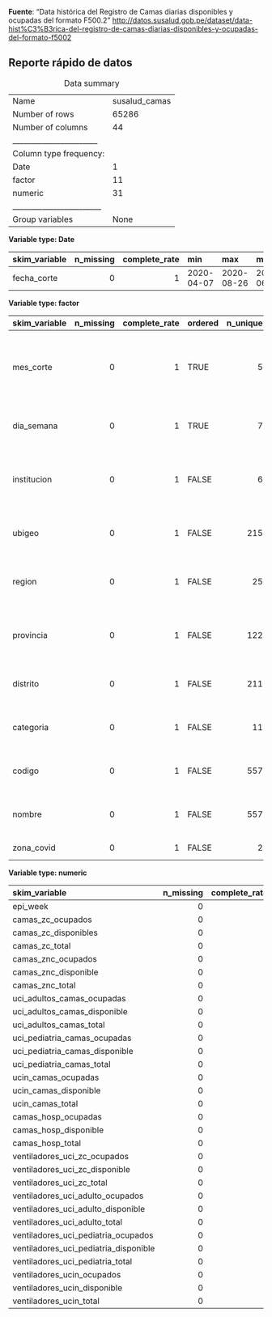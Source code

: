 **Fuente**: “Data histórica del Registro de Camas diarias disponibles y
ocupadas del formato F500.2”
<a href="http://datos.susalud.gob.pe/dataset/data-hist%C3%B3rica-del-registro-de-camas-diarias-disponibles-y-ocupadas-del-formato-f5002" class="uri">http://datos.susalud.gob.pe/dataset/data-hist%C3%B3rica-del-registro-de-camas-diarias-disponibles-y-ocupadas-del-formato-f5002</a>

Reporte rápido de datos
-----------------------

<table>
<caption>Data summary</caption>
<tbody>
<tr class="odd">
<td style="text-align: left;">Name</td>
<td style="text-align: left;">susalud_camas</td>
</tr>
<tr class="even">
<td style="text-align: left;">Number of rows</td>
<td style="text-align: left;">65286</td>
</tr>
<tr class="odd">
<td style="text-align: left;">Number of columns</td>
<td style="text-align: left;">44</td>
</tr>
<tr class="even">
<td style="text-align: left;">_______________________</td>
<td style="text-align: left;"></td>
</tr>
<tr class="odd">
<td style="text-align: left;">Column type frequency:</td>
<td style="text-align: left;"></td>
</tr>
<tr class="even">
<td style="text-align: left;">Date</td>
<td style="text-align: left;">1</td>
</tr>
<tr class="odd">
<td style="text-align: left;">factor</td>
<td style="text-align: left;">11</td>
</tr>
<tr class="even">
<td style="text-align: left;">numeric</td>
<td style="text-align: left;">31</td>
</tr>
<tr class="odd">
<td style="text-align: left;">________________________</td>
<td style="text-align: left;"></td>
</tr>
<tr class="even">
<td style="text-align: left;">Group variables</td>
<td style="text-align: left;">None</td>
</tr>
</tbody>
</table>

**Variable type: Date**

<table>
<thead>
<tr class="header">
<th style="text-align: left;">skim_variable</th>
<th style="text-align: right;">n_missing</th>
<th style="text-align: right;">complete_rate</th>
<th style="text-align: left;">min</th>
<th style="text-align: left;">max</th>
<th style="text-align: left;">median</th>
<th style="text-align: right;">n_unique</th>
</tr>
</thead>
<tbody>
<tr class="odd">
<td style="text-align: left;">fecha_corte</td>
<td style="text-align: right;">0</td>
<td style="text-align: right;">1</td>
<td style="text-align: left;">2020-04-07</td>
<td style="text-align: left;">2020-08-26</td>
<td style="text-align: left;">2020-06-26</td>
<td style="text-align: right;">142</td>
</tr>
</tbody>
</table>

**Variable type: factor**

<table>
<thead>
<tr class="header">
<th style="text-align: left;">skim_variable</th>
<th style="text-align: right;">n_missing</th>
<th style="text-align: right;">complete_rate</th>
<th style="text-align: left;">ordered</th>
<th style="text-align: right;">n_unique</th>
<th style="text-align: left;">top_counts</th>
</tr>
</thead>
<tbody>
<tr class="odd">
<td style="text-align: left;">mes_corte</td>
<td style="text-align: right;">0</td>
<td style="text-align: right;">1</td>
<td style="text-align: left;">TRUE</td>
<td style="text-align: right;">5</td>
<td style="text-align: left;">jul: 16282, jun: 15374, may: 14387, ago: 14127</td>
</tr>
<tr class="even">
<td style="text-align: left;">dia_semana</td>
<td style="text-align: right;">0</td>
<td style="text-align: right;">1</td>
<td style="text-align: left;">TRUE</td>
<td style="text-align: right;">7</td>
<td style="text-align: left;">mié: 9584, mar: 9476, lun: 9367, dom: 9288</td>
</tr>
<tr class="odd">
<td style="text-align: left;">institucion</td>
<td style="text-align: right;">0</td>
<td style="text-align: right;">1</td>
<td style="text-align: left;">FALSE</td>
<td style="text-align: right;">6</td>
<td style="text-align: left;">Pri: 28621, Gob: 19125, EsS: 12276, MIN: 3697</td>
</tr>
<tr class="even">
<td style="text-align: left;">ubigeo</td>
<td style="text-align: right;">0</td>
<td style="text-align: right;">1</td>
<td style="text-align: left;">FALSE</td>
<td style="text-align: right;">215</td>
<td style="text-align: left;">130: 2038, 150: 1933, 150: 1619, 150: 1573</td>
</tr>
<tr class="odd">
<td style="text-align: left;">region</td>
<td style="text-align: right;">0</td>
<td style="text-align: right;">1</td>
<td style="text-align: left;">FALSE</td>
<td style="text-align: right;">25</td>
<td style="text-align: left;">LIM: 22489, LA : 5808, ARE: 3410, JUN: 3179</td>
</tr>
<tr class="even">
<td style="text-align: left;">provincia</td>
<td style="text-align: right;">0</td>
<td style="text-align: right;">1</td>
<td style="text-align: left;">FALSE</td>
<td style="text-align: right;">122</td>
<td style="text-align: left;">LIM: 20659, TRU: 3800, ARE: 2738, CUS: 1915</td>
</tr>
<tr class="odd">
<td style="text-align: left;">distrito</td>
<td style="text-align: right;">0</td>
<td style="text-align: right;">1</td>
<td style="text-align: left;">FALSE</td>
<td style="text-align: right;">211</td>
<td style="text-align: left;">TRU: 2038, LIM: 1933, MIR: 1619, SAN: 1573</td>
</tr>
<tr class="even">
<td style="text-align: left;">categoria</td>
<td style="text-align: right;">0</td>
<td style="text-align: right;">1</td>
<td style="text-align: left;">FALSE</td>
<td style="text-align: right;">11</td>
<td style="text-align: left;">II-: 26517, II-: 16192, II-: 10724, III: 4585</td>
</tr>
<tr class="odd">
<td style="text-align: left;">codigo</td>
<td style="text-align: right;">0</td>
<td style="text-align: right;">1</td>
<td style="text-align: left;">FALSE</td>
<td style="text-align: right;">557</td>
<td style="text-align: left;">000: 142, 000: 142, 000: 142, 000: 142</td>
</tr>
<tr class="even">
<td style="text-align: left;">nombre</td>
<td style="text-align: right;">0</td>
<td style="text-align: right;">1</td>
<td style="text-align: left;">FALSE</td>
<td style="text-align: right;">557</td>
<td style="text-align: left;">CLI: 278, CLU: 250, CHE: 142, CLI: 142</td>
</tr>
<tr class="odd">
<td style="text-align: left;">zona_covid</td>
<td style="text-align: right;">0</td>
<td style="text-align: right;">1</td>
<td style="text-align: left;">FALSE</td>
<td style="text-align: right;">2</td>
<td style="text-align: left;">Si: 41620, No: 23666</td>
</tr>
</tbody>
</table>

**Variable type: numeric**

<table>
<thead>
<tr class="header">
<th style="text-align: left;">skim_variable</th>
<th style="text-align: right;">n_missing</th>
<th style="text-align: right;">complete_rate</th>
<th style="text-align: right;">mean</th>
<th style="text-align: right;">sd</th>
<th style="text-align: right;">p0</th>
<th style="text-align: right;">p25</th>
<th style="text-align: right;">p50</th>
<th style="text-align: right;">p75</th>
<th style="text-align: right;">p100</th>
<th style="text-align: left;">hist</th>
</tr>
</thead>
<tbody>
<tr class="odd">
<td style="text-align: left;">epi_week</td>
<td style="text-align: right;">0</td>
<td style="text-align: right;">1</td>
<td style="text-align: right;">26.16</td>
<td style="text-align: right;">5.34</td>
<td style="text-align: right;">15</td>
<td style="text-align: right;">22</td>
<td style="text-align: right;">26</td>
<td style="text-align: right;">31</td>
<td style="text-align: right;">35</td>
<td style="text-align: left;">▅▇▇▇▇</td>
</tr>
<tr class="even">
<td style="text-align: left;">camas_zc_ocupados</td>
<td style="text-align: right;">0</td>
<td style="text-align: right;">1</td>
<td style="text-align: right;">2.26</td>
<td style="text-align: right;">8.06</td>
<td style="text-align: right;">0</td>
<td style="text-align: right;">0</td>
<td style="text-align: right;">0</td>
<td style="text-align: right;">0</td>
<td style="text-align: right;">135</td>
<td style="text-align: left;">▇▁▁▁▁</td>
</tr>
<tr class="odd">
<td style="text-align: left;">camas_zc_disponibles</td>
<td style="text-align: right;">0</td>
<td style="text-align: right;">1</td>
<td style="text-align: right;">0.33</td>
<td style="text-align: right;">1.11</td>
<td style="text-align: right;">0</td>
<td style="text-align: right;">0</td>
<td style="text-align: right;">0</td>
<td style="text-align: right;">0</td>
<td style="text-align: right;">45</td>
<td style="text-align: left;">▇▁▁▁▁</td>
</tr>
<tr class="even">
<td style="text-align: left;">camas_zc_total</td>
<td style="text-align: right;">0</td>
<td style="text-align: right;">1</td>
<td style="text-align: right;">2.59</td>
<td style="text-align: right;">8.27</td>
<td style="text-align: right;">0</td>
<td style="text-align: right;">0</td>
<td style="text-align: right;">0</td>
<td style="text-align: right;">2</td>
<td style="text-align: right;">135</td>
<td style="text-align: left;">▇▁▁▁▁</td>
</tr>
<tr class="odd">
<td style="text-align: left;">camas_znc_ocupados</td>
<td style="text-align: right;">0</td>
<td style="text-align: right;">1</td>
<td style="text-align: right;">20.01</td>
<td style="text-align: right;">70.83</td>
<td style="text-align: right;">0</td>
<td style="text-align: right;">0</td>
<td style="text-align: right;">0</td>
<td style="text-align: right;">12</td>
<td style="text-align: right;">1609</td>
<td style="text-align: left;">▇▁▁▁▁</td>
</tr>
<tr class="even">
<td style="text-align: left;">camas_znc_disponible</td>
<td style="text-align: right;">0</td>
<td style="text-align: right;">1</td>
<td style="text-align: right;">7.75</td>
<td style="text-align: right;">37.92</td>
<td style="text-align: right;">0</td>
<td style="text-align: right;">0</td>
<td style="text-align: right;">0</td>
<td style="text-align: right;">5</td>
<td style="text-align: right;">2419</td>
<td style="text-align: left;">▇▁▁▁▁</td>
</tr>
<tr class="odd">
<td style="text-align: left;">camas_znc_total</td>
<td style="text-align: right;">0</td>
<td style="text-align: right;">1</td>
<td style="text-align: right;">27.76</td>
<td style="text-align: right;">97.36</td>
<td style="text-align: right;">0</td>
<td style="text-align: right;">0</td>
<td style="text-align: right;">2</td>
<td style="text-align: right;">19</td>
<td style="text-align: right;">2563</td>
<td style="text-align: left;">▇▁▁▁▁</td>
</tr>
<tr class="even">
<td style="text-align: left;">uci_adultos_camas_ocupadas</td>
<td style="text-align: right;">0</td>
<td style="text-align: right;">1</td>
<td style="text-align: right;">0.82</td>
<td style="text-align: right;">2.50</td>
<td style="text-align: right;">0</td>
<td style="text-align: right;">0</td>
<td style="text-align: right;">0</td>
<td style="text-align: right;">0</td>
<td style="text-align: right;">230</td>
<td style="text-align: left;">▇▁▁▁▁</td>
</tr>
<tr class="odd">
<td style="text-align: left;">uci_adultos_camas_disponible</td>
<td style="text-align: right;">0</td>
<td style="text-align: right;">1</td>
<td style="text-align: right;">0.55</td>
<td style="text-align: right;">1.47</td>
<td style="text-align: right;">0</td>
<td style="text-align: right;">0</td>
<td style="text-align: right;">0</td>
<td style="text-align: right;">0</td>
<td style="text-align: right;">57</td>
<td style="text-align: left;">▇▁▁▁▁</td>
</tr>
<tr class="even">
<td style="text-align: left;">uci_adultos_camas_total</td>
<td style="text-align: right;">0</td>
<td style="text-align: right;">1</td>
<td style="text-align: right;">1.37</td>
<td style="text-align: right;">3.20</td>
<td style="text-align: right;">0</td>
<td style="text-align: right;">0</td>
<td style="text-align: right;">0</td>
<td style="text-align: right;">2</td>
<td style="text-align: right;">230</td>
<td style="text-align: left;">▇▁▁▁▁</td>
</tr>
<tr class="odd">
<td style="text-align: left;">uci_pediatria_camas_ocupadas</td>
<td style="text-align: right;">0</td>
<td style="text-align: right;">1</td>
<td style="text-align: right;">0.33</td>
<td style="text-align: right;">2.43</td>
<td style="text-align: right;">0</td>
<td style="text-align: right;">0</td>
<td style="text-align: right;">0</td>
<td style="text-align: right;">0</td>
<td style="text-align: right;">46</td>
<td style="text-align: left;">▇▁▁▁▁</td>
</tr>
<tr class="even">
<td style="text-align: left;">uci_pediatria_camas_disponible</td>
<td style="text-align: right;">0</td>
<td style="text-align: right;">1</td>
<td style="text-align: right;">0.20</td>
<td style="text-align: right;">0.96</td>
<td style="text-align: right;">0</td>
<td style="text-align: right;">0</td>
<td style="text-align: right;">0</td>
<td style="text-align: right;">0</td>
<td style="text-align: right;">83</td>
<td style="text-align: left;">▇▁▁▁▁</td>
</tr>
<tr class="odd">
<td style="text-align: left;">uci_pediatria_camas_total</td>
<td style="text-align: right;">0</td>
<td style="text-align: right;">1</td>
<td style="text-align: right;">0.53</td>
<td style="text-align: right;">2.93</td>
<td style="text-align: right;">0</td>
<td style="text-align: right;">0</td>
<td style="text-align: right;">0</td>
<td style="text-align: right;">0</td>
<td style="text-align: right;">89</td>
<td style="text-align: left;">▇▁▁▁▁</td>
</tr>
<tr class="even">
<td style="text-align: left;">ucin_camas_ocupadas</td>
<td style="text-align: right;">0</td>
<td style="text-align: right;">1</td>
<td style="text-align: right;">0.90</td>
<td style="text-align: right;">4.35</td>
<td style="text-align: right;">0</td>
<td style="text-align: right;">0</td>
<td style="text-align: right;">0</td>
<td style="text-align: right;">0</td>
<td style="text-align: right;">84</td>
<td style="text-align: left;">▇▁▁▁▁</td>
</tr>
<tr class="odd">
<td style="text-align: left;">ucin_camas_disponible</td>
<td style="text-align: right;">0</td>
<td style="text-align: right;">1</td>
<td style="text-align: right;">0.43</td>
<td style="text-align: right;">1.92</td>
<td style="text-align: right;">0</td>
<td style="text-align: right;">0</td>
<td style="text-align: right;">0</td>
<td style="text-align: right;">0</td>
<td style="text-align: right;">50</td>
<td style="text-align: left;">▇▁▁▁▁</td>
</tr>
<tr class="even">
<td style="text-align: left;">ucin_camas_total</td>
<td style="text-align: right;">0</td>
<td style="text-align: right;">1</td>
<td style="text-align: right;">1.33</td>
<td style="text-align: right;">5.76</td>
<td style="text-align: right;">0</td>
<td style="text-align: right;">0</td>
<td style="text-align: right;">0</td>
<td style="text-align: right;">0</td>
<td style="text-align: right;">103</td>
<td style="text-align: left;">▇▁▁▁▁</td>
</tr>
<tr class="odd">
<td style="text-align: left;">camas_hosp_ocupadas</td>
<td style="text-align: right;">0</td>
<td style="text-align: right;">1</td>
<td style="text-align: right;">25.48</td>
<td style="text-align: right;">69.53</td>
<td style="text-align: right;">0</td>
<td style="text-align: right;">1</td>
<td style="text-align: right;">7</td>
<td style="text-align: right;">22</td>
<td style="text-align: right;">1418</td>
<td style="text-align: left;">▇▁▁▁▁</td>
</tr>
<tr class="even">
<td style="text-align: left;">camas_hosp_disponible</td>
<td style="text-align: right;">0</td>
<td style="text-align: right;">1</td>
<td style="text-align: right;">27.99</td>
<td style="text-align: right;">52.71</td>
<td style="text-align: right;">0</td>
<td style="text-align: right;">5</td>
<td style="text-align: right;">13</td>
<td style="text-align: right;">30</td>
<td style="text-align: right;">4052</td>
<td style="text-align: left;">▇▁▁▁▁</td>
</tr>
<tr class="odd">
<td style="text-align: left;">camas_hosp_total</td>
<td style="text-align: right;">0</td>
<td style="text-align: right;">1</td>
<td style="text-align: right;">53.47</td>
<td style="text-align: right;">104.74</td>
<td style="text-align: right;">0</td>
<td style="text-align: right;">9</td>
<td style="text-align: right;">22</td>
<td style="text-align: right;">54</td>
<td style="text-align: right;">4100</td>
<td style="text-align: left;">▇▁▁▁▁</td>
</tr>
<tr class="even">
<td style="text-align: left;">ventiladores_uci_zc_ocupados</td>
<td style="text-align: right;">0</td>
<td style="text-align: right;">1</td>
<td style="text-align: right;">2.28</td>
<td style="text-align: right;">8.07</td>
<td style="text-align: right;">0</td>
<td style="text-align: right;">0</td>
<td style="text-align: right;">0</td>
<td style="text-align: right;">0</td>
<td style="text-align: right;">135</td>
<td style="text-align: left;">▇▁▁▁▁</td>
</tr>
<tr class="odd">
<td style="text-align: left;">ventiladores_uci_zc_disponible</td>
<td style="text-align: right;">0</td>
<td style="text-align: right;">1</td>
<td style="text-align: right;">0.41</td>
<td style="text-align: right;">1.26</td>
<td style="text-align: right;">0</td>
<td style="text-align: right;">0</td>
<td style="text-align: right;">0</td>
<td style="text-align: right;">0</td>
<td style="text-align: right;">45</td>
<td style="text-align: left;">▇▁▁▁▁</td>
</tr>
<tr class="even">
<td style="text-align: left;">ventiladores_uci_zc_total</td>
<td style="text-align: right;">0</td>
<td style="text-align: right;">1</td>
<td style="text-align: right;">2.69</td>
<td style="text-align: right;">8.34</td>
<td style="text-align: right;">0</td>
<td style="text-align: right;">0</td>
<td style="text-align: right;">0</td>
<td style="text-align: right;">2</td>
<td style="text-align: right;">135</td>
<td style="text-align: left;">▇▁▁▁▁</td>
</tr>
<tr class="odd">
<td style="text-align: left;">ventiladores_uci_adulto_ocupados</td>
<td style="text-align: right;">0</td>
<td style="text-align: right;">1</td>
<td style="text-align: right;">0.64</td>
<td style="text-align: right;">2.29</td>
<td style="text-align: right;">0</td>
<td style="text-align: right;">0</td>
<td style="text-align: right;">0</td>
<td style="text-align: right;">0</td>
<td style="text-align: right;">230</td>
<td style="text-align: left;">▇▁▁▁▁</td>
</tr>
<tr class="even">
<td style="text-align: left;">ventiladores_uci_adulto_disponible</td>
<td style="text-align: right;">0</td>
<td style="text-align: right;">1</td>
<td style="text-align: right;">0.50</td>
<td style="text-align: right;">1.45</td>
<td style="text-align: right;">0</td>
<td style="text-align: right;">0</td>
<td style="text-align: right;">0</td>
<td style="text-align: right;">0</td>
<td style="text-align: right;">57</td>
<td style="text-align: left;">▇▁▁▁▁</td>
</tr>
<tr class="odd">
<td style="text-align: left;">ventiladores_uci_adulto_total</td>
<td style="text-align: right;">0</td>
<td style="text-align: right;">1</td>
<td style="text-align: right;">1.13</td>
<td style="text-align: right;">2.97</td>
<td style="text-align: right;">0</td>
<td style="text-align: right;">0</td>
<td style="text-align: right;">0</td>
<td style="text-align: right;">1</td>
<td style="text-align: right;">230</td>
<td style="text-align: left;">▇▁▁▁▁</td>
</tr>
<tr class="even">
<td style="text-align: left;">ventiladores_uci_pediatria_ocupados</td>
<td style="text-align: right;">0</td>
<td style="text-align: right;">1</td>
<td style="text-align: right;">0.27</td>
<td style="text-align: right;">2.22</td>
<td style="text-align: right;">0</td>
<td style="text-align: right;">0</td>
<td style="text-align: right;">0</td>
<td style="text-align: right;">0</td>
<td style="text-align: right;">46</td>
<td style="text-align: left;">▇▁▁▁▁</td>
</tr>
<tr class="odd">
<td style="text-align: left;">ventiladores_uci_pediatria_disponible</td>
<td style="text-align: right;">0</td>
<td style="text-align: right;">1</td>
<td style="text-align: right;">0.16</td>
<td style="text-align: right;">0.86</td>
<td style="text-align: right;">0</td>
<td style="text-align: right;">0</td>
<td style="text-align: right;">0</td>
<td style="text-align: right;">0</td>
<td style="text-align: right;">22</td>
<td style="text-align: left;">▇▁▁▁▁</td>
</tr>
<tr class="even">
<td style="text-align: left;">ventiladores_uci_pediatria_total</td>
<td style="text-align: right;">0</td>
<td style="text-align: right;">1</td>
<td style="text-align: right;">0.43</td>
<td style="text-align: right;">2.78</td>
<td style="text-align: right;">0</td>
<td style="text-align: right;">0</td>
<td style="text-align: right;">0</td>
<td style="text-align: right;">0</td>
<td style="text-align: right;">55</td>
<td style="text-align: left;">▇▁▁▁▁</td>
</tr>
<tr class="odd">
<td style="text-align: left;">ventiladores_ucin_ocupados</td>
<td style="text-align: right;">0</td>
<td style="text-align: right;">1</td>
<td style="text-align: right;">0.37</td>
<td style="text-align: right;">2.43</td>
<td style="text-align: right;">0</td>
<td style="text-align: right;">0</td>
<td style="text-align: right;">0</td>
<td style="text-align: right;">0</td>
<td style="text-align: right;">139</td>
<td style="text-align: left;">▇▁▁▁▁</td>
</tr>
<tr class="even">
<td style="text-align: left;">ventiladores_ucin_disponible</td>
<td style="text-align: right;">0</td>
<td style="text-align: right;">1</td>
<td style="text-align: right;">0.16</td>
<td style="text-align: right;">0.72</td>
<td style="text-align: right;">0</td>
<td style="text-align: right;">0</td>
<td style="text-align: right;">0</td>
<td style="text-align: right;">0</td>
<td style="text-align: right;">21</td>
<td style="text-align: left;">▇▁▁▁▁</td>
</tr>
<tr class="odd">
<td style="text-align: left;">ventiladores_ucin_total</td>
<td style="text-align: right;">0</td>
<td style="text-align: right;">1</td>
<td style="text-align: right;">0.53</td>
<td style="text-align: right;">2.61</td>
<td style="text-align: right;">0</td>
<td style="text-align: right;">0</td>
<td style="text-align: right;">0</td>
<td style="text-align: right;">0</td>
<td style="text-align: right;">139</td>
<td style="text-align: left;">▇▁▁▁▁</td>
</tr>
</tbody>
</table>
